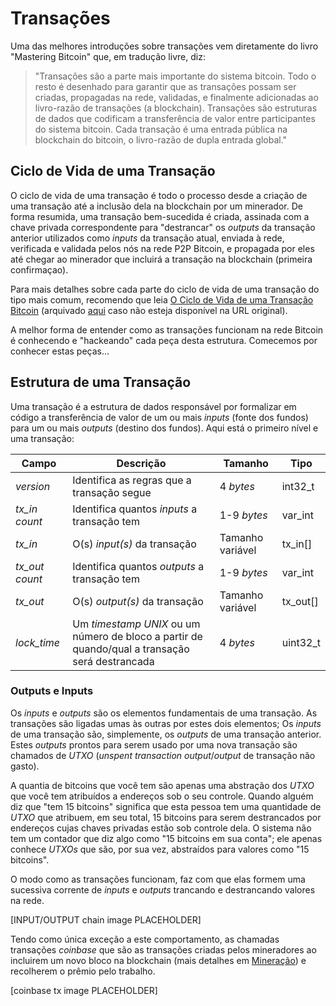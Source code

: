# Transações

Uma das melhores introduções sobre transações vem diretamente do livro "Mastering Bitcoin" que, em tradução livre, diz:

>"Transações são a parte mais importante do sistema bitcoin. Todo o resto é desenhado para garantir que as transações possam ser criadas, propagadas na rede, validadas, e finalmente adicionadas ao livro-razão de transações (a blockchain). Transações são estruturas de dados que codificam a transferência de valor entre participantes do sistema bitcoin. Cada transação é uma entrada pública na blockchain do bitcoin, o livro-razão de dupla entrada global."

## Ciclo de Vida de uma Transação

O ciclo de vida de uma transação é todo o processo desde a criação de uma transação até a inclusão dela na blockchain por um minerador. De forma resumida, uma transação bem-sucedida é criada, assinada com a chave privada correspondente para "destrancar" os *outputs* da transação anterior utilizados como *inputs* da transação atual, enviada à rede, verificada e validada pelos nós na rede P2P Bitcoin, e propagada por eles até chegar ao minerador que incluirá a transação na blockchain (primeira confirmaçao).

Para mais detalhes sobre cada parte do ciclo de vida de uma transação do tipo mais comum, recomendo que leia  [O Ciclo de Vida de uma Transação Bitcoin](http://bitcoin.com.br/o-ciclo-de-vida-de-uma-transacao-bitcoin/) (arquivado [aqui](https://web.archive.org/web/20160428134050/https://bitcoin.com.br/o-ciclo-de-vida-de-uma-transacao-bitcoin/) caso não esteja disponível na URL original).

A melhor forma de entender como as transações funcionam na rede Bitcoin é conhecendo e "hackeando" cada peça desta estrutura. Comecemos por conhecer estas peças...

## Estrutura de uma Transação

Uma transação é a estrutura de dados responsável por formalizar em código a transferência de valor de um ou mais *inputs* (fonte dos fundos) para um ou mais *outputs* (destino dos fundos). Aqui está o primeiro nível e uma transação:

| Campo            | Descrição                                                                                      | Tamanho              | Tipo     |
|------------------|------------------------------------------------------------------------------------------------|----------------------|----------|
| *version*        | Identifica as regras que a transação segue                                                     | 4 *bytes*            | int32_t  |
| *tx_in count*    | Identifica quantos *inputs* a transação tem                                                    | 1-9 *bytes*          | var_int  |
| *tx_in*          | O(s) *input(s)* da transação                                                                   | Tamanho variável     | tx_in[]  |
| *tx_out count*   | Identifica quantos *outputs* a transação tem                                                   | 1-9 *bytes*          | var_int  |
| *tx_out*         | O(s) *output(s)* da transação                                                                  | Tamanho variável     | tx_out[] |
| *lock_time*      | Um *timestamp UNIX* ou um número de bloco a partir de quando/qual a transação será destrancada | 4 *bytes*            | uint32_t |

### Outputs e Inputs

Os *inputs* e *outputs* são os elementos fundamentais de uma transação. As transações são ligadas umas às outras por estes dois elementos; Os *inputs* de uma transação são, simplemente, os *outputs* de uma transação anterior. Estes *outputs* prontos para serem usado por uma nova transação são chamados de *UTXO* (*unspent transaction output*/*output* de transação não gasto).

A quantia de bitcoins que você tem são apenas uma abstração dos *UTXO* que você tem atribuídos a endereços sob o seu controle. Quando alguém diz que "tem 15 bitcoins" significa que esta pessoa tem uma quantidade de *UTXO* que atribuem, em seu total, 15 bitcoins para serem destrancados por endereços cujas chaves privadas estão sob controle dela. O sistema não tem um contador que diz algo como "15 bitcoins em sua conta"; ele apenas conhece *UTXOs* que são, por sua vez, abstraídos para valores como "15 bitcoins".

O modo como as transações funcionam, faz com que elas formem uma sucessiva corrente de *inputs* e *outputs* trancando e destrancando valores na rede.

[INPUT/OUTPUT chain image PLACEHOLDER]

Tendo como única exceção a este comportamento, as chamadas transações *coinbase* que são as transações criadas pelos mineradores ao incluirem um novo bloco na blockchain (mais detalhes em [Mineração](mineracao.md)) e recolherem o prêmio pelo trabalho.

[coinbase tx image PLACEHOLDER]


